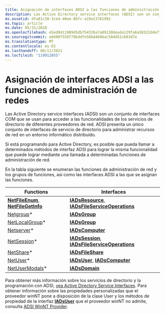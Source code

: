 ```yaml
---
title: Asignación de interfaces ADSI a las funciones de administración de redes
description: Las Active Directory service interfaces (ADSI) son un conjunto de interfaces COM que se usan para acceder a las funcionalidades de los servicios de directorio de diferentes proveedores de red.
ms.assetid: dfa81c58-3ce4-40ee-8bfc-a19a13781992
ms.topic: article
ms.date: 05/31/2018
ms.openlocfilehash: e5ed9411989d5db754326a7a89130deada129fa6a58322ddef7e118772960d71
ms.sourcegitcommit: e6600f550f79bddfe58bd4696ac50dd52cb03d7e
ms.translationtype: MT
ms.contentlocale: es-ES
ms.lasthandoff: 08/11/2021
ms.locfileid: "119912055"
---
```

# <a name="mapping-adsi-interfaces-to-the-network-management-functions"></a>Asignación de interfaces ADSI a las funciones de administración de redes

Las Active Directory service interfaces (ADSI) son un conjunto de interfaces COM que se usan para acceder a las funcionalidades de los servicios de directorio de diferentes proveedores de red. ADSI presenta un único conjunto de interfaces de servicio de directorio para administrar recursos de red en un entorno informático distribuido.

Si está programando para Active Directory, es posible que pueda llamar a determinados métodos de interfaz ADSI para lograr la misma funcionalidad que puede lograr mediante una llamada a determinadas funciones de administración de red.

En la tabla siguiente se enumeran las funciones de administración de red y los grupos de funciones, así como las interfaces ADSI a las que se asignan las funciones.



| Functions                                                                  | Interfaces                                                                                             |
|----------------------------------------------------------------------------|--------------------------------------------------------------------------------------------------------|
| [**NetFileEnum**](/windows/desktop/api/lmshare/nf-lmshare-netfileenum), [ **NetFileGetInfo**](/windows/desktop/api/lmshare/nf-lmshare-netfilegetinfo) | [**IADsResource**](/windows/desktop/api/iads/nn-iads-iadsresource), [ **IADsFileServiceOperations**](/windows/desktop/api/iads/nn-iads-iadsfileserviceoperations) |
| [Netgroup](group-functions.md)\*                                          | [**IADsGroup**](/windows/desktop/api/iads/nn-iads-iadsgroup)                                                                        |
| [NetLocalGroup](local-group-functions.md)\*                               | [**IADsGroup**](/windows/desktop/api/iads/nn-iads-iadsgroup)                                                                        |
| [Netserver](server-functions.md)\*                                        | [**IADsComputer**](/windows/desktop/api/iads/nn-iads-iadscomputer)                                                                  |
| [NetSession](session-functions.md)\*                                      | [**IADsSession**](/windows/desktop/api/iads/nn-iads-iadssession), [ **IADsFileServiceOperations**](/windows/desktop/api/iads/nn-iads-iadsfileserviceoperations)   |
| [NetShare](share-functions.md)\*                                          | [**IADsFileShare**](/windows/desktop/api/iads/nn-iads-iadsfileshare)                                                                |
| [NetUser](user-functions.md)\*                                            | [**IADsUser**](/windows/desktop/api/iads/nn-iads-iadsuser), [ **IADsComputer**](/windows/desktop/api/iads/nn-iads-iadscomputer)                                   |
| [NetUserModals](user-modal-functions.md)\*                                | [**IADsDomain**](/windows/desktop/api/iads/nn-iads-iadsdomain)                                                                      |



 

Para obtener más información sobre los servicios de directorio y la programación con ADSI, [vea Active Directory Service Interfaces](/windows/desktop/ADSI/active-directory-service-interfaces-adsi). Para obtener información sobre las propiedades personalizadas que el proveedor winNT pone a disposición de la clase User y los métodos de propiedad de la interfaz [**IADsUser**](/windows/desktop/api/iads/nn-iads-iadsuser) que el proveedor winNT no admite, consulta [ADSI WinNT Provider](/windows/desktop/ADSI/adsi-winnt-provider).

 

 